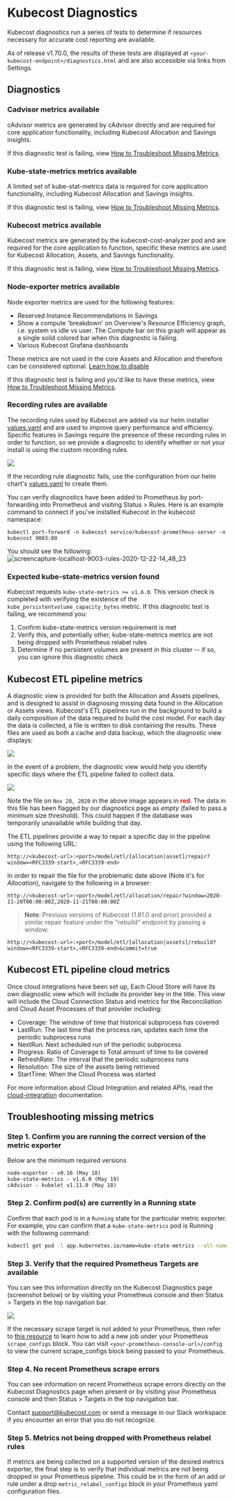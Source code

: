 Kubecost Diagnostics
====================

Kubecost diagnostics run a series of tests to determine if resources necessary for accurate cost reporting are available.

As of release v1.70.0, the results of these tests are displayed at `<your-kubecost-endpoint>/diagnostics.html` and are also accessible via links from Settings.

## Diagnostics

### Cadvisor metrics available

cAdvisor metrics are generated by cAdvisor directly and are required for core application functionality, including Kubecost Allocation and Savings insights.

If this diagnostic test is failing, view [How to Troubleshoot Missing Metrics](#how-to-troubleshoot-missing-metrics).

### Kube-state-metrics metrics available

A limited set of kube-stat-metrics data is required for core application functionality, including Kubecost Allocation and Savings insights.

If this diagnostic test is failing, view [How to Troubleshoot Missing Metrics](#how-to-troubleshoot-missing-metrics).

### Kubecost metrics available

Kubecost metrics are generated by the kubecost-cost-analyzer pod and are required for the core application to function, specific these metrics are used for Kubecost Allocation, Assets, and Savings functionality.

If this diagnostic test is failing, view [How to Troubleshoot Missing Metrics](#how-to-troubleshoot-missing-metrics).

### Node-exporter metrics available

Node exporter metrics are used for the following features:

* Reserved Instance Recommendations in Savings
* Show a compute 'breakdown' on Overview's Resource Efficiency graph, i.e. system vs idle vs user. The Compute bar on this graph will appear as a single solid colored bar when this diagnostic is failing.
* Various Kubecost Grafana dashboards

These metrics are not used in the core Assets and Allocation and therefore can be considered optional. [Learn how to disable](http://docs.kubecost.com/getting-started#node-exporter)

If this diagnostic test is failing and you'd like to have these metrics, view [How to Troubleshoot Missing Metrics](#how-to-troubleshoot-missing-metrics).

### Recording rules are available

The recording rules used by Kubecost are added via our helm installer [values.yaml](https://github.com/kubecost/cost-analyzer-helm-chart/blob/d01434f0489e110beb1bd727310f60c0b15744ec/cost-analyzer/values.yaml#L257-L298) and are used to improve query performance and efficiency. Specific features in Savings require the presence of these recording rules in order to function, so we provide a diagnostic to identify whether or not your install is using the custom recording rules.

![](https://raw.githubusercontent.com/kubecost/docs/main/images/diagnostics-recording-rules.png)

If the recording rule diagnostic fails, use the configuration from our helm chart's [values.yaml](https://github.com/kubecost/cost-analyzer-helm-chart/blob/d01434f0489e110beb1bd727310f60c0b15744ec/cost-analyzer/values.yaml#L257-L298) to create them.

You can verify diagnostics have been added to Prometheus by port-forwarding into Prometheus and visiting Status > Rules. Here is an example command to connect if you've installed Kubecost in the kubecost namespace:

`kubectl port-forward -n kubecost service/kubecost-prometheus-server -n kubecost 9003:80`

You should see the following:
![screencapture-localhost-9003-rules-2020-12-22-14_48_23](https://user-images.githubusercontent.com/453512/102940664-aecd2e00-4465-11eb-9407-8484aed6a5eb.png)


### Expected kube-state-metrics version found

Kubecost requests `kube-state-metrics >= v1.6.0`. This version check is completed with verifying the existence of the `kube_persistentvolume_capacity_bytes` metric. If this diagnostic test is failing, we recommend you:

1. Confirm kube-state-metrics version requirement is met<br/>
2. Verify this, and potentially other, kube-state-metrics metrics are not being dropped with Prometheus relabel rules<br/>
3. Determine if no persistent volumes are present in this cluster -- if so, you can ignore this diagnostic check<br/>

## Kubecost ETL pipeline metrics

A diagnostic view is provided for both the Allocation and Assets pipelines, and is designed to assist in diagnosing missing data found in the Allocation or Assets views. Kubecost's ETL pipelines run in the background to build a daily composition of the data required to build the cost model. For each day the data is collected, a file is written to disk containing the results. These files are used as both a cache and data backup, which the diagnostic view displays:

![](https://raw.githubusercontent.com/kubecost/docs/main/images/diagnostics-etl.png)

In the event of a problem, the diagnostic view would help you identify specific days where the ETL pipeline failed to collect data.

![](https://raw.githubusercontent.com/kubecost/docs/main/images/diagnostics-etl-problem.png)

Note the file on `Nov 20, 2020` in the above image appears in <span style="color:red">**red**</span>. The data in this file has been flagged by our diagnostics page as *empty* (failed to pass a minimum size threshold). This could happen if the database was temporarily unavailable while building that day.

The ETL pipelines provide a way to repair a specific day in the pipeline using the following URL:
```
http://<kubecost-url>:<port>/model/etl/[allocation|asset]/repair?window=<RFC3339-start>,<RFC3339-end>
```

In order to repair the file for the problematic date above (Note it's for _Allocation_), navigate to the following in a browser:
```
http://<kubecost-url>:<port>/model/etl/allocation/repair?window=2020-11-20T00:00:00Z,2020-11-21T00:00:00Z
```

> **Note**: Previous versions of Kubecost (1.81.0 and prior) provided a similar repair feature under the "rebuild" endpoint by passing a window:
```
http://<kubecost-url>:<port>/model/etl/[allocation|assets]/rebuild?window=<RFC3339-start>,<RFC3339-end>&commit=true
```

## Kubecost ETL pipeline cloud metrics

Once cloud integrations have been set up, Each Cloud Store will have its own diagnostic view which will include its provider key in the title.
This view will include the Cloud Connection Status and metrics for the Reconciliation and Cloud Asset Processes of that provider including:

- Coverage: The window of time that historical subprocess has covered
- LastRun: The last time that the process ran, updates each time the periodic subprocess runs
- NextRun: Next scheduled run of the periodic subprocess
- Progress: Ratio of Coverage to Total amount of time to be covered
- RefreshRate: The interval that the periodic subprocess runs
- Resolution: The size of the assets being retrieved
- StartTime: When the Cloud Process was started

For more information about Cloud Integration and related APIs, read the [cloud-integration](https://github.com/kubecost/docs/blob/main/cloud-integration.md) documentation.

## Troubleshooting missing metrics

### Step 1. Confirm you are running the correct version of the metric exporter

Below are the minimum required versions

```
node-exporter - v0.16 (May 18)
kube-state-metrics - v1.6.0 (May 19)
cAdvisor - kubelet v1.11.0 (May 18)
```

### Step 2. Confirm pod(s) are currently in a Running state

Confirm that each pod is in a `Running` state for the particular metric exporter. For example, you can confirm that a `kube-state-metrics` pod is Running with the following command:

```bash
kubectl get pod -l app.kubernetes.io/name=kube-state-metrics --all-namespaces
```

### Step 3. Verify that the required Prometheus Targets are available

You can see this information directly on the Kubecost Diagnostics page (screenshot below) or by visiting your Prometheus console and then Status > Targets in the top navigation bar.

![](https://raw.githubusercontent.com/kubecost/docs/main/images/diagnostics-prom-targets.png)

If the necessary scrape target is not added to your Prometheus, then refer to [this resource](https://prometheus.io/docs/prometheus/latest/configuration/configuration/#scrape_config) to learn how to add a new job under your Prometheus `scrape_configs` block. You can visit `<your-prometheus-console-url>/config` to view the current scrape_configs block being passed to your Prometheus.

### Step 4. No recent Prometheus scrape errors

You can see information on recent Prometheus scrape errors directly on the Kubecost Diagnostics page when present or by visiting your Prometheus console and then Status > Targets in the top navigation bar.

Contact support@kubecost.com or send a message in our Slack workspace if you encounter an error that you do not recognize.

### Step 5. Metrics not being dropped with Prometheus relabel rules

If metrics are being collected on a supported version of the desired metrics exporter, the final step is to verify that individual metrics are not being dropped in your Prometheus pipeline. This could be in the form of an add or rule under a drop `metric_relabel_configs` block in your Prometheus yaml configuration files.



<!--- {"article":"4407595942679","section":"4402815696919","permissiongroup":"1500001277122"} --->
